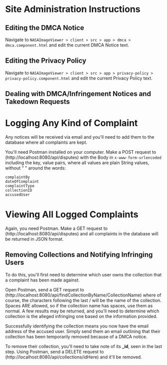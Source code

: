 # Site Administration Instructions

## Editing the DMCA Notice
Navigate to `NASAImageViewer > client > src > app > dmca > dmca.component.html` and edit the current DMCA Notice text.


## Editing the Privacy Policy
Navigate to `NASAImageViewer > client > src > app > privacy-policy > privacy-policy.component.html` and edit the current Privacy Policy text.


## Dealing with DMCA/Infringement Notices and Takedown Requests
# Logging Any Kind of Complaint
Any notices will be received via email and you'll need to add them to the database where all complaints are kept.

You'll need Postman installed on your computer. Make a POST request to (http://localhost:8080/api/disputes) with the Body in `x-www-form-urlencoded` including the key, value pairs, where all values are plain String values, without " " around the words:
```
complaintBy
dateOfComplaint
complaintType
collectionID
accusedUser
```

# Viewing All Logged Complaints
Again, you need Postman. Make a GET request to (http://localhost:8080/api/disputes) and all complaints in the database will be returned in JSON format.

## Removing Collections and Notifying Infringing Users
To do this, you'll first need to determine which user owns the collection that a complaint has been made against.

Open Postman, send a GET request to (http://localhost:8080/api/findCollectionByName/CollectionName) where of course, the characters following the last / will be the name of the collection. Spaces ARE allowed, so if the collection name has spaces, use them as normal. A few results may be returned, and you'll need to determine which collection is the alleged infringing one based on the information provided.

Successfully identifying the collection means you now have the email address of the accused user. Simply send them an email outlining that their collection has been temporarily removed because of a DMCA notice. 

To remove their collection, you'll need to take note of its **_id**, seen in the last step. Using Postman, send a DELETE request to (http://localhost:8080/api/collections/idHere) and it'll be removed.

